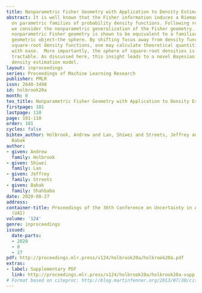 ```yaml
---
title: Nonparametric Fisher Geometry with Application to Density Estimation
abstract: It is well known that the Fisher information induces a Riemannian geometry
  on parametric families of probability density functions. Following recent work,
  we consider the nonparametric generalization of the Fisher geometry. The resulting
  nonparametric Fisher geometry is shown to be equivalent to a familiar, albeit infinite-dimensional,
  geometric object—the sphere. By shifting focus away from density functions and toward
  square-root density functions, one may calculate theoretical quantities of interest
  with ease.  More importantly, the sphere of square-root densities is much more computationally
  tractable. As discussed here, this insight leads to a novel Bayesian nonparametric
  density estimation model.
layout: inproceedings
series: Proceedings of Machine Learning Research
publisher: PMLR
issn: 2640-3498
id: holbrook20a
month: 0
tex_title: Nonparametric Fisher Geometry with Application to Density Estimation
firstpage: 101
lastpage: 110
page: 101-110
order: 101
cycles: false
bibtex_author: Holbrook, Andrew and Lan, Shiwei and Streets, Jeffrey and Shahbaba,
  Babak
author:
- given: Andrew
  family: Holbrook
- given: Shiwei
  family: Lan
- given: Jeffrey
  family: Streets
- given: Babak
  family: Shahbaba
date: 2020-08-27
address: 
container-title: Proceedings of the 36th Conference on Uncertainty in Artificial Intelligence
  (UAI)
volume: '124'
genre: inproceedings
issued:
  date-parts:
  - 2020
  - 8
  - 27
pdf: http://proceedings.mlr.press/v124/holbrook20a/holbrook20a.pdf
extras:
- label: Supplementary PDF
  link: http://proceedings.mlr.press/v124/holbrook20a/holbrook20a-supp.pdf
# Format based on citeproc: http://blog.martinfenner.org/2013/07/30/citeproc-yaml-for-bibliographies/
---
```

